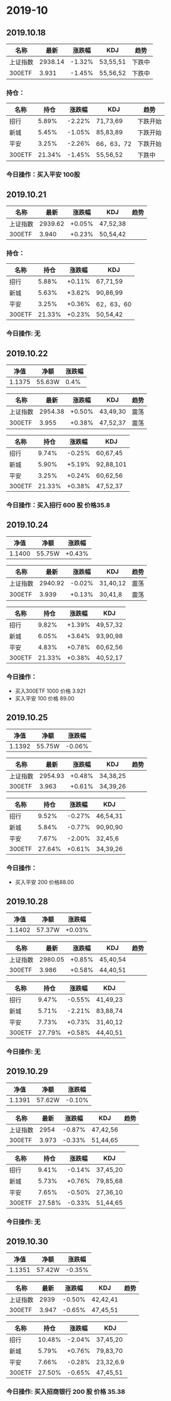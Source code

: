 # 2019-10

## 2019.10.18 

|名称|最新|涨跌幅|KDJ|趋势|
|---|---|---|---|---|
|上证指数|2938.14| -1.32%| 53,55,51|下跌中|
|300ETF |3.931| -1.45%| 55,56,52| 下跌中|

### 持仓：

|名称|持仓|涨跌幅|KDJ|趋势|
|----|----|------|---|---|
|招行| 5.89%| -2.22%|71,73,69|下跌开始|
|新城| 5.45%| -1.05%|85,83,89|下跌开始|
|平安| 3.25%| -2.26%|66，63，72|下跌开始|
|300ETF| 21.34%| -1.45%| 55,56,52| 下跌中|

### 今日操作：买入平安 100股



## 2019.10.21 
|名称|最新|涨跌幅|KDJ|趋势|
|---|---|---|---|---|
|上证指数|2939.62| +0.05%| 47,52,38||
|300ETF |3.940| +0.23%| 50,54,42| |

### 持仓：

|名称|持仓|涨跌幅|KDJ|
|----|----|------|---|
|招行| 5.88%| +0.11%|67,71,59|
|新城| 5.63%| +3.62%|90,86,99|
|平安| 3.25%| +0.36%|62，63，60|
|300ETF| 21.33%| +0.23%| 50,54,42|

### 今日操作: 无

## 2019.10.22  

|净值|净额|涨跌幅|
|--|--|--|
|1.1375 | 55.63W| 0.4%|

|名称|最新|涨跌幅|KDJ|趋势|
|---|---|---|---|---|
|上证指数|2954.38| +0.50%| 43,49,30|震荡|
|300ETF |3.955| +0.38%| 47,52,37| 震荡|

|名称|持仓|涨跌幅|KDJ|
|----|----|------|---|
|招行|9.74%|-0.25%|60,67,45|
|新城|5.90%|+5.19%|92,88,101|
|平安|3.25%|+0.24%|60,62,56|
|300ETF|21.33%|+0.38%|47,52,37|

### 今日操作：买入招行 600 股  价格35.8

## 2019.10.24

|净值|净额|涨跌幅|
|--|--|--|
|1.1400 | 55.75W| +0.43%|

|名称|最新|涨跌幅|KDJ|趋势|
|---|---|---|---|---|
|上证指数|2940.92| -0.02%| 31,40,12|震荡|
|300ETF |3.939| +0.13%| 30,41,8|震荡|

|名称|持仓|涨跌幅|KDJ|
|----|----|------|---|
|招行|9.82%|+1.39%|49,57,32|
|新城|6.05%|+3.64%|93,90,98|
|平安|4.83%|+0.78%|60,62,56|
|300ETF|21.33%|+0.38%|40,52,17|

### 今日操作：

- 买入300ETF 1000 价格 3.921
- 买入平安 100 价格 89.00

## 2019.10.25

|净值|净额|涨跌幅|
|--|--|--|
|1.1392 | 55.75W| -0.06%|

|名称|最新|涨跌幅|KDJ|趋势|
|---|---|---|---|---|
|上证指数|2954.93| +0.48%| 34,38,25||
|300ETF |3.963| +0.61%|34,39,26||


|名称|持仓|涨跌幅|KDJ|
|----|----|------|---|
|招行|9.52%|-0.27%|46,54,31|
|新城|5.84%|-0.77%|90,90,90|
|平安|7.67%|-2.00%|32,45,6|
|300ETF|27.64%|+0.61%|34,39,26|

### 今日操作：

- 买入平安 200 价格88.00 


## 2019.10.28

|净值|净额|涨跌幅|
|--|--|--|
|1.1402 | 57.37W| +0.03%|

|名称|最新|涨跌幅|KDJ|趋势|
|---|---|---|---|---|
|上证指数|2980.05| +0.85%|45,40,54||
|300ETF |3.986| +0.58%|44,40,51||


|名称|持仓|涨跌幅|KDJ|
|----|----|------|---|
|招行|9.47%|-0.55%|41,49,23|
|新城|5.71%|-2.21%|83,88,74|
|平安|7.73%|+0.73%|31,40,12|
|300ETF|27.79%|+0.58%|44,40,51|

### 今日操作: 无

## 2019.10.29

|净值|净额|涨跌幅|
|--|--|--|
|1.1391 | 57.62W| -0.10%|

|名称|最新|涨跌幅|KDJ|趋势|
|---|---|---|---|---|
|上证指数|2954| -0.87%|47,42,56||
|300ETF |3.973| -0.33%|51,44,65||

|名称|持仓|涨跌幅|KDJ|
|----|----|------|---|
|招行|9.41%|-0.14%|37,45,20|
|新城|5.73%|+0.76%|79,85,68|
|平安|7.65%|-0.50%|27,36,10|
|300ETF|27.58%|-0.33%|51,44,65|

### 今日操作: 无

## 2019.10.30

|净值|净额|涨跌幅|
|--|--|--|
|1.1351 | 57.42W| -0.35%|

|名称|最新|涨跌幅|KDJ|趋势|
|---|---|---|---|---|
|上证指数|2939| -0.50%|42,42,41||
|300ETF |3.947| -0.65%|47,45,51||

|名称|持仓|涨跌幅|KDJ|
|----|----|------|---|
|招行|10.48%|-2.04%|37,45,20|
|新城|5.79%|+0.76%|79,83,70|
|平安|7.66%|-0.28%|23,32,6.9|
|300ETF|27.50%|-0.65%|47,45,51|

### 今日操作: 买入招商银行 200 股 价格 35.38
